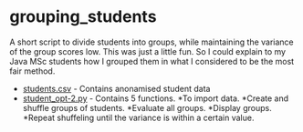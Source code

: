 # grouping_students
A short script to divide students into groups, while maintaining the variance of the group scores low.
This was just a little fun. So I could explain to my Java MSc students how I grouped them in what I considered to be the most fair method.

* [students.csv](https://github.com/samicd/grouping_students/blob/master/students.csv) - Contains anonamised student data
* [student_opt-2.py](https://github.com/samicd/grouping_students/blob/master/student_opt-2.py) - Contains 5 functions. 
        *To import data.
        *Create and shuffle groups of students.
        *Evaluate all groups.
        *Display groups.
        *Repeat shuffeling until the variance is within a certain value.
